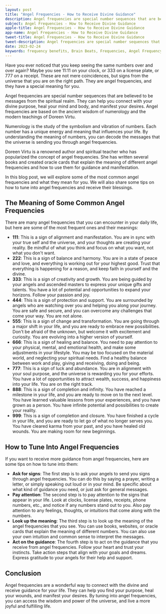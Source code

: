 ```yaml
---
layout: post
title: "Angel Frequencies - How to Receive Divine Guidance"
description: Angel frequencies are special number sequences that are believed to be messages from the spiritual realm. They can help you connect with your divine purpose, heal your mind and body, and manifest your desires.
subject: Angel Frequencies - How to Receive Divine Guidance
apple-title: Angel Frequencies - How to Receive Divine Guidance
app-name: Angel Frequencies - How to Receive Divine Guidance
tweet-title: Angel Frequencies - How to Receive Divine Guidance
tweet-description: Angel frequencies are special number sequences that are believed to be messages from the spiritual realm. They can help you connect with your divine purpose, heal your mind and body, and manifest your desires.
date: 2023-02-24
keywords: frequency benefits, Brain Beats, Frequencies, Angel Frequency, brainwave entrainment, sound therapy, angel frequency benefits
---
```


Have you ever noticed that you keep seeing the same numbers over and over again? Maybe you see 11:11 on your clock, or 333 on a license plate, or 777 on a receipt. These are not mere coincidences, but signs from the universe that you are on the right path. They are angel frequencies, and they have a special meaning for you.

Angel frequencies are special number sequences that are believed to be messages from the spiritual realm. They can help you connect with your divine purpose, heal your mind and body, and manifest your desires. Angel frequencies are based on the ancient wisdom of numerology and the modern teachings of Doreen Virtu.

Numerology is the study of the symbolism and vibration of numbers. Each number has a unique energy and meaning that influences your life. By understanding the meaning of numbers, you can decode the messages that the universe is sending you through angel frequencies.

Doreen Virtu is a renowned author and spiritual teacher who has popularized the concept of angel frequencies. She has written several books and created oracle cards that explain the meaning of different angel frequencies and how to use them for guidance and manifestation.

In this blog post, we will explore some of the most common angel frequencies and what they mean for you. We will also share some tips on how to tune into angel frequencies and receive their blessings.

## The Meaning of Some Common Angel Frequencies

There are many angel frequencies that you can encounter in your daily life, but here are some of the most frequent ones and their meanings:

- **111**: This is a sign of alignment and manifestation. You are in sync with your true self and the universe, and your thoughts are creating your reality. Be mindful of what you think and focus on what you want, not what you don't want.
- **222**: This is a sign of balance and harmony. You are in a state of peace and love, and everything is working out for your highest good. Trust that everything is happening for a reason, and keep faith in yourself and the divine.
- **333**: This is a sign of creativity and growth. You are being guided by your angels and ascended masters to express your unique gifts and talents. You have a lot of potential and opportunities to expand your horizons. Follow your passion and joy.
- **444**: This is a sign of protection and support. You are surrounded by angels who are watching over you and helping you along your journey. You are safe and secure, and you can overcome any challenges that come your way. You are not alone.
- **555**: This is a sign of change and transformation. You are going through a major shift in your life, and you are ready to embrace new possibilities. Don't be afraid of the unknown, but welcome it with excitement and curiosity. You are evolving into a higher version of yourself.
- **666**: This is a sign of healing and balance. You need to pay attention to your physical, mental, and emotional health, and make some adjustments in your lifestyle. You may be too focused on the material world, and neglecting your spiritual needs. Find a healthy balance between work and play, giving and receiving, doing and being.
- **777**: This is a sign of luck and abundance. You are in alignment with your soul purpose, and the universe is rewarding you for your efforts. You have a lot of opportunities to attract wealth, success, and happiness into your life. You are on the right track.
- **888**: This is a sign of completion and infinity. You have reached a milestone in your life, and you are ready to move on to the next level. You have learned valuable lessons from your experiences, and you have grown as a person. You have infinite potential and possibilities to create your reality.
- **999**: This is a sign of completion and closure. You have finished a cycle in your life, and you are ready to let go of what no longer serves you. You have cleared karma from your past, and you have healed old wounds. You are making room for new beginnings.

## How to Tune Into Angel Frequencies

If you want to receive more guidance from angel frequencies, here are some tips on how to tune into them:

- **Ask for signs**: The first step is to ask your angels to send you signs through angel frequencies. You can do this by saying a prayer, writing a letter, or simply speaking out loud or in your mind. Be specific about what kind of guidance you need, or just ask for general messages.
- **Pay attention**: The second step is to pay attention to the signs that appear in your life. Look at clocks, license plates, receipts, phone numbers, etc., and notice if any numbers stand out to you. Also pay attention to any feelings, thoughts, or intuitions that come along with the numbers.
- **Look up the meaning**: The third step is to look up the meaning of the angel frequencies that you see. You can use books, websites, or oracle cards that explain the meaning of different numbers. You can also use your own intuition and common sense to interpret the messages.
- **Act on the guidance**: The fourth step is to act on the guidance that you receive from angel frequencies. Follow your heart and trust your instincts. Take action steps that align with your goals and dreams. Express gratitude to your angels for their help and support.

## Conclusion

Angel frequencies are a wonderful way to connect with the divine and receive guidance for your life. They can help you find your purpose, heal your wounds, and manifest your desires. By tuning into angel frequencies, you can access the wisdom and power of the universe, and live a more joyful and fulfilling life.